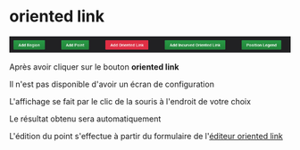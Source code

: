 

# oriented link

![menu](../../screenshots/panel/oriented-link.jpg)

Après avoir cliquer sur le bouton **oriented link**



Il n'est pas disponible d'avoir un écran de configuration

L'affichage se fait par le clic de la souris à l'endroit de votre choix



Le résultat obtenu sera automatiquement

L'édition du point s'effectue à partir du formulaire de l'[éditeur oriented link](../editor/coordinates-space-link.md)
